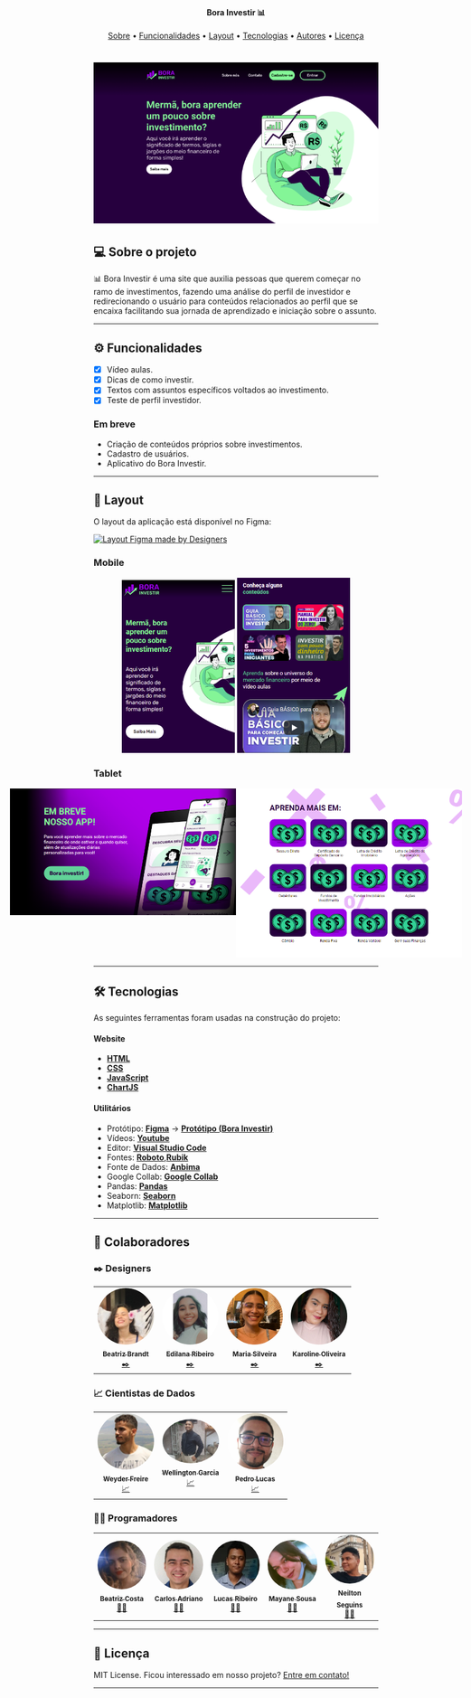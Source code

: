 <h4 align="center"> 
	Bora Investir 📊
</h4>
<p align="center">
 <a href="#-sobre-o-projeto">Sobre</a> •
 <a href="#-funcionalidades">Funcionalidades</a> •
 <a href="#-layout">Layout</a> •
 <a href="#-tecnologias">Tecnologias</a> •
 <a href="#-autor">Autores</a> • 
 <a href="#user-content--licença">Licença</a>
</p>

<h1 align="center">
    <img alt="Bora Investir" title="#BoraInvestir" src="./assets/banner.png" />
</h1>

## 💻 Sobre o projeto

📊 Bora Investir é uma site que auxilia pessoas que querem começar no ramo de investimentos, fazendo uma análise do perfil de investidor e redirecionando o usuário para conteúdos relacionados ao perfil que se encaixa facilitando sua jornada de aprendizado e iniciação sobre o assunto.

---

## ⚙️ Funcionalidades

- [x] Vídeo aulas.
- [x] Dicas de como investir.
- [x] Textos com assuntos específicos voltados ao investimento.
- [x] Teste de perfil investidor.

### Em breve

- Criação de conteúdos próprios sobre investimentos.
- Cadastro de usuários.
- Aplicativo do Bora Investir.

---

## 🎨 Layout

O layout da aplicação está disponível no Figma:

<a href="https://www.figma.com/file/4R8xGkHnpPInxPkigF9N5R/Desafio-5?node-id=0%3A1">
  <img alt="Layout Figma made by Designers" src="https://img.shields.io/badge/Acessar%20Layout%20-Figma-%2304D361">
</a>

### Mobile

<p align="center">
  <img alt="BoraInvestirMobile" title="#BoraInvestirMobile" src="./assets/mobile-intro.png" width="200px">

  <img alt="BoraInvestirMobile" title="#BoraInvestirMobile" src="./assets/mobile-content.png" width="200px">
</p>

### Tablet

<p align="center" style="display: flex; align-items: flex-start; justify-content: center;">
  <img alt="PhotoleadMobile" title="#PhotoleadMobile" src="./assets/tablet-app.png" width="400px">

  <img alt="PhotoleadMobile" title="#PhotoleadMobile" src="./assets/tablet-learning-more.png" width="400px">
</p>

---

## 🛠 Tecnologias

As seguintes ferramentas foram usadas na construção do projeto:

#### **Website**

- **[HTML](https://developer.mozilla.org/pt-BR/docs/Web/HTML)**
- **[CSS](https://developer.mozilla.org/pt-BR/docs/Web/CSS)**
- **[JavaScript](https://developer.mozilla.org/pt-BR/docs/Web/JavaScript)**
- **[ChartJS](https://www.chartjs.org/)**

#### **Utilitários**

- Protótipo: **[Figma](https://www.figma.com/)** → **[Protótipo (Bora Investir)](https://www.figma.com/file/4R8xGkHnpPInxPkigF9N5R/Desafio-5?node-id=0%3A1)**
- Vídeos: **[Youtube](https://www.youtube.com/)**
- Editor: **[Visual Studio Code](https://code.visualstudio.com/)**
- Fontes: **[Roboto](https://fonts.google.com/specimen/Roboto)**,**[Rubik](https://fonts.google.com/specimen/Rubik)**
- Fonte de Dados: **[Anbima](https://www.anbima.com.br/data/files/86/D1/30/40/3E88B710C83266B7882BA2A8/ed03.zip)**
- Google Collab: **[Google Collab](https://colab.research.google.com/drive/1bO78S8FP7N0hYGQlVemkx8jqnL0lhqpZ?usp=sharing)**
- Pandas: **[Pandas](https://pandas.pydata.org/)**
- Seaborn: **[Seaborn](https://seaborn.pydata.org/)**
- Matplotlib: **[Matplotlib](https://matplotlib.org/)**

---

## 🦸 Colaboradores

### ✒️ Designers

<table>
  <tr>
    <td align="center"><a href="https://www.linkedin.com/in/beatriz-brandt-263237224"><img style="border-radius: 50%;" src="./assets/Colaboradores/BeatrizBrandt.jfif" width="100px;" alt=""/><br /><sub><b>Beatriz Brandt</b></sub></a><br /><a href="https://www.linkedin.com/in/beatriz-brandt-263237224" title="Design">✒️</a></td>
    <td align="center"><a href="https://www.linkedin.com/in/edilana-ribeiro-090414220/"><img style="border-radius: 50%;" src="./assets/Colaboradores/EdilanaRibeiro.jfif" width="100px;" alt=""/><br /><sub><b>Edilana Ribeiro</b></sub></a><br /><a href="https://www.linkedin.com/in/edilana-ribeiro-090414220/" title="Design">✒️</a></td>
    <td align="center"><a href="https://www.linkedin.com/in/maria-silveira-171b3919b/"><img style="border-radius: 50%;" src="./assets/Colaboradores/MariaSilveira.jfif" width="100px;" alt=""/><br /><sub><b>Maria Silveira</b></sub></a><br /><a href="https://www.linkedin.com/in/maria-silveira-171b3919b/" title="Design">✒️</a></td>
    <td align="center"><a href="https://www.linkedin.com/in/karolsoares/"><img style="border-radius: 50%;" src="./assets/Colaboradores/KarolineOliveira.jfif" width="100px;" alt=""/><br /><sub><b>Karoline Oliveira</b></sub></a><br /><a href="https://www.linkedin.com/in/karolsoares/" title="Design">✒️</a></td>
  </tr>
</table>

### 📈 Cientistas de Dados

<table>
  <tr>
    <td align="center"><a href="https://www.linkedin.com/in/weyder-freire-7876a81aa/"><img style="border-radius: 50%;" src="./assets/Colaboradores/WeyderFreire.jfif" width="100px;" alt=""/><br /><sub><b>Weyder Freire</b></sub></a><br /><a href="https://www.linkedin.com/in/weyder-freire-7876a81aa/" title="Cientista de Dados">📈</a></td>
    <td align="center"><a href="https://www.linkedin.com/in/wellington-garcia-03a767a7/"><img style="border-radius: 50%;" src="./assets/Colaboradores/WellingtonGarcia.jpg" width="100px;" alt=""/><br /><sub><b> Wellington Garcia </b></sub></a><br /><a href="https://www.linkedin.com/in/wellington-garcia-03a767a7/" title="Cientista de Dados">📈</a></td>
    <td align="center"><a href="https://www.linkedin.com/in/p217/"><img style="border-radius: 50%;" src="./assets/Colaboradores/PedroLucas.jfif" width="100px;" alt=""/><br /><sub><b>Pedro Lucas</b></sub></a><br /><a href="https://www.linkedin.com/in/p217/" title="Cientista de Dados">📈</a></td>
  </tr>
</table>

### 👨‍💻 Programadores

<table>
  <tr>
    <td align="center"><a href="https://www.linkedin.com/in/beatriz-costa-218060218/"><img style="border-radius: 50%;" src="./assets/Colaboradores/BeatrizCosta.jfif" width="100px;" alt=""/><br /><sub><b>Beatriz Costa</b></sub></a><br /><a href="https://www.linkedin.com/in/beatriz-costa-218060218/" title="Programadora">👨‍💻</a></td>
    <td align="center"><a href="https://www.linkedin.com/in/carlosadrianoss/"><img style="border-radius: 50%;" src="./assets/Colaboradores/CarlosAdriano.jfif" width="100px;" alt=""/><br /><sub><b>Carlos Adriano</b></sub></a><br /><a href="https://www.linkedin.com/in/carlosadrianoss/" title="Programador">👨‍💻</a></td>
    <td align="center"><a href="https://www.linkedin.com/in/lucas-gabriel-araujo-ribeiro/"><img style="border-radius: 50%;" src="./assets/Colaboradores/LucasRibeiro.jfif" width="100px;" alt=""/><br /><sub><b>Lucas Ribeiro</b></sub></a><br /><a href="https://www.linkedin.com/in/lucas-gabriel-araujo-ribeiro/" title="Programador">👨‍💻</a></td>
    <td align="center"><a href="https://www.linkedin.com/in/mayanesousabarroso/"><img style="border-radius: 50%;" src="./assets/Colaboradores/MayaneSousa.jfif" width="100px;" alt=""/><br /><sub><b>Mayane Sousa</b></sub></a><br /><a href="https://www.linkedin.com/in/mayanesousabarroso/" title="Programadora">👨‍💻</a></td>
    <td align="center"><a href="https://www.linkedin.com/in/ne%C3%ADlton-seguins-bb8786a6/"><img style="border-radius: 50%;" src="./assets/Colaboradores/NeiltonSeguins.jpeg" width="100px;" alt=""/><br /><sub><b>Neilton Seguins</b></sub></a><br /><a href="https://www.linkedin.com/in/ne%C3%ADlton-seguins-bb8786a6/" title="Programador">👨‍💻</a></td>
  </tr>
</table>

---

## 📝 Licença

MIT License.
Ficou interessado em nosso projeto? [Entre em contato!](https://www.linkedin.com/in/ne%C3%ADlton-seguins-bb8786a6/)

---
